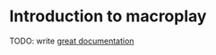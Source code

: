 # Introduction to macroplay

TODO: write [great documentation](http://jacobian.org/writing/what-to-write/)
